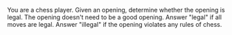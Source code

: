 You are a chess player. Given an opening, determine whether the opening is legal. The opening doesn't need to be a good opening. Answer "legal" if all moves are legal. Answer "illegal" if the opening violates any rules of chess.